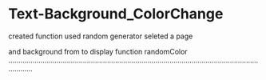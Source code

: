 # Text-Background_ColorChange


created function 
used random generator 
seleted a page <p> and background from <body> to display function randomColor
  ........................................................................................................................................
